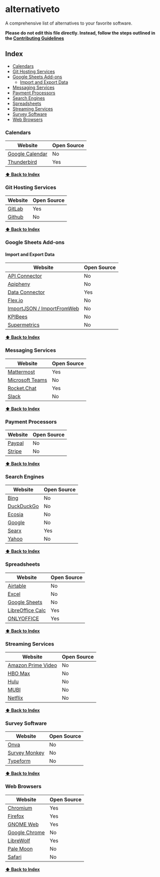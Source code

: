 # alternativeto
A comprehensive list of alternatives to your favorite software.

**Please do not edit this file directly. Instead, follow the steps outlined in the [Contributing Guidelines](https://github.com/brentadamson/alternativeto/blob/main/.github/contributing.md)**

## Index
* [Calendars](#calendars)
* [Git Hosting Services](#git-hosting-services)
* [Google Sheets Add-ons](#google-sheets-add-ons)
  * [Import and Export Data](#import-and-export-data)
* [Messaging Services](#messaging-services)
* [Payment Processors](#payment-processors)
* [Search Engines](#search-engines)
* [Spreadsheets](#spreadsheets)
* [Streaming Services](#streaming-services)
* [Survey Software](#survey-software)
* [Web Browsers](#web-browsers)

### Calendars
Website | Open Source
|---|---|
| [Google Calendar](https://calendar.google.com/) | No |
| [Thunderbird](https://www.thunderbird.net/) | Yes |

**[⬆ Back to Index](#index)**


### Git Hosting Services
Website | Open Source
|---|---|
| [GitLab](https://gitlab.com/) | Yes |
| [Github](https://github.com/) | No |

**[⬆ Back to Index](#index)**


### Google Sheets Add-ons
#### Import and Export Data
Website | Open Source
|---|---|
| [API Connector](https://mixedanalytics.com/api-connector/) | No |
| [Apipheny](https://apipheny.io/) | No |
| [Data Connector](https://dataconnector.app/) | Yes |
| [Flex.io](https://www.flex.io/) | No |
| [ImportJSON / ImportFromWeb](https://nodatanobusiness.com/) | No |
| [KPIBees](https://kpibees.com/) | No |
| [Supermetrics](https://supermetrics.com/) | No |

**[⬆ Back to Index](#index)**


### Messaging Services
Website | Open Source
|---|---|
| [Mattermost](https://mattermost.com/) | Yes |
| [Microsoft Teams](https://www.microsoft.com/en-us/microsoft-teams/group-chat-software) | No |
| [Rocket.Chat](https://rocket.chat/) | Yes |
| [Slack](https://slack.com/) | No |

**[⬆ Back to Index](#index)**


### Payment Processors
Website | Open Source
|---|---|
| [Paypal](https://www.paypal.com/) | No |
| [Stripe](https://stripe.com/) | No |

**[⬆ Back to Index](#index)**


### Search Engines
Website | Open Source
|---|---|
| [Bing](https://www.bing.com/) | No |
| [DuckDuckGo](https://duckduckgo.com/) | No |
| [Ecosia](https://www.ecosia.org/) | No |
| [Google](https://www.google.com/) | No |
| [Searx](https://searx.space/) | Yes |
| [Yahoo](https://www.yahoo.com/) | No |

**[⬆ Back to Index](#index)**


### Spreadsheets
Website | Open Source
|---|---|
| [Airtable](https://airtable.com/) | No |
| [Excel](https://www.microsoft.com/en-us/microsoft-365/excel) | No |
| [Google Sheets](https://sheets.google.com/) | No |
| [LibreOffice Calc](https://www.libreoffice.org/) | Yes |
| [ONLYOFFICE](https://www.onlyoffice.com/) | Yes |

**[⬆ Back to Index](#index)**


### Streaming Services
Website | Open Source
|---|---|
| [Amazon Prime Video](https://www.amazon.com/) | No |
| [HBO Max](https://www.hbomax.com/) | No |
| [Hulu](https://www.hulu.com/) | No |
| [MUBI](https://mubi.com/) | No |
| [Netflix](https://www.netflix.com/) | No |

**[⬆ Back to Index](#index)**


### Survey Software
Website | Open Source
|---|---|
| [Onva](https://www.onva.io/) | No |
| [Survey Monkey](https://www.surveymonkey.co.uk/) | No |
| [Typeform](https://www.typeform.com/) | No |

**[⬆ Back to Index](#index)**


### Web Browsers
Website | Open Source
|---|---|
| [Chromium](https://www.chromium.org/Home) | Yes |
| [Firefox](https://www.mozilla.org/en-US/firefox/) | Yes |
| [GNOME Web](https://wiki.gnome.org/Apps/Web) | Yes |
| [Google Chrome](https://www.google.com/chrome/) | No |
| [LibreWolf](https://librewolf-community.gitlab.io/) | Yes |
| [Pale Moon](https://www.palemoon.org/) | No |
| [Safari](https://www.apple.com/safari/) | No |

**[⬆ Back to Index](#index)**
